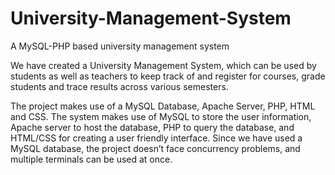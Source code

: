 # University-Management-System
A MySQL-PHP based university management system 

We have created a University Management System, which can be used by students as well as teachers to keep track of and register for courses, grade students and trace results across various semesters. 

The project makes use of a MySQL Database, Apache Server, PHP, HTML and CSS. The system makes use of MySQL to store the user information, Apache server to host the database, PHP to query the database, and HTML/CSS for creating a user friendly interface. Since we have used a MySQL database, the project doesn’t face concurrency problems, and multiple terminals can be used at once. 
